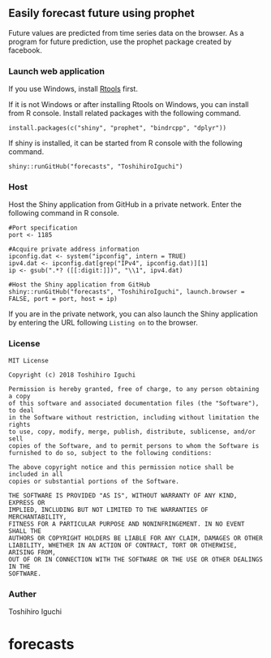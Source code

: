 ## Easily forecast future using prophet
Future values are predicted from time series data on the browser.
As a program for future prediction, use the prophet package created by facebook.

### Launch web application
If you use Windows, install [Rtools](https://cran.r-project.org/bin/windows/Rtools/) first.

If it is not Windows or after installing Rtools on Windows, you can install from R console.
Install related packages with the following command.

    install.packages(c("shiny", "prophet", "bindrcpp", "dplyr"))

If shiny is installed, it can be started from R console with the following command.
    
    shiny::runGitHub("forecasts", "ToshihiroIguchi")

### Host
Host the Shiny application from GitHub in a private network.
Enter the following command in R console.

    #Port specification
    port <- 1185

    #Acquire private address information
    ipconfig.dat <- system("ipconfig", intern = TRUE)
    ipv4.dat <- ipconfig.dat[grep("IPv4", ipconfig.dat)][1]
    ip <- gsub(".*? ([[:digit:]])", "\\1", ipv4.dat)

    #Host the Shiny application from GitHub
    shiny::runGitHub("forecasts", "ToshihiroIguchi", launch.browser = FALSE, port = port, host = ip)

If you are in the private network, you can also launch the Shiny application by entering the URL following `Listing on` to the browser.



### License 

```
MIT License

Copyright (c) 2018 Toshihiro Iguchi

Permission is hereby granted, free of charge, to any person obtaining a copy
of this software and associated documentation files (the "Software"), to deal
in the Software without restriction, including without limitation the rights
to use, copy, modify, merge, publish, distribute, sublicense, and/or sell
copies of the Software, and to permit persons to whom the Software is
furnished to do so, subject to the following conditions:

The above copyright notice and this permission notice shall be included in all
copies or substantial portions of the Software.

THE SOFTWARE IS PROVIDED "AS IS", WITHOUT WARRANTY OF ANY KIND, EXPRESS OR
IMPLIED, INCLUDING BUT NOT LIMITED TO THE WARRANTIES OF MERCHANTABILITY,
FITNESS FOR A PARTICULAR PURPOSE AND NONINFRINGEMENT. IN NO EVENT SHALL THE
AUTHORS OR COPYRIGHT HOLDERS BE LIABLE FOR ANY CLAIM, DAMAGES OR OTHER
LIABILITY, WHETHER IN AN ACTION OF CONTRACT, TORT OR OTHERWISE, ARISING FROM,
OUT OF OR IN CONNECTION WITH THE SOFTWARE OR THE USE OR OTHER DEALINGS IN THE
SOFTWARE.
```

### Auther
Toshihiro Iguchi

# forecasts
